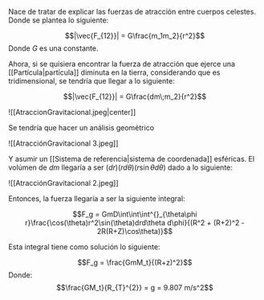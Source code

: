 
Nace de tratar de explicar las fuerzas de atracción entre cuerpos celestes. Donde se plantea lo siguiente: 

$$|\vec{F_{12}}| = G\frac{m_1m_2}{r^2}$$ 
Donde $G$ es una constante. 

Ahora, si se quisiera encontrar la fuerza de atracción que ejerce una [[Partícula|partícula]] diminuta en la tierra, considerando que es tridimensional, se tendría que llegar a lo siguiente: 

$$|\vec{F_{12}}| = G\frac{dm\;m_2}{r^2}$$ 

![[AtraccionGravitacional.jpeg|center]]

Se tendría que hacer un análisis geométrico

![[AtracciónGravitacional 3.jpeg]]

Y asumir un [[Sistema de referencia|sistema de coordenada]] esféricas. El volúmen de $dm$ llegaría a ser $(dr)(rd\theta)(r\sin\theta d\theta)$  dado a lo siguiente: 

![[AtracciónGravitacional 2.jpeg]]

Entonces, la fuerza llegaría a ser la siguiente integral: 

$$F_g = GmD\int\int\int^{}_{\theta\phi r}\frac{\cos(\theta)r^2\sin(\theta)drd\theta d\phi}{(R^2 + (R+2)^2 - 2R(R+Z)\cos\theta)}$$

Esta integral tiene como solución lo siguiente: 

$$F_g = \frac{GmM_t}{(R+z)^2}$$ 
Donde:
$$\frac{GM_t}{R_{T}^{2}} = g = 9.807 m/s^2$$ 